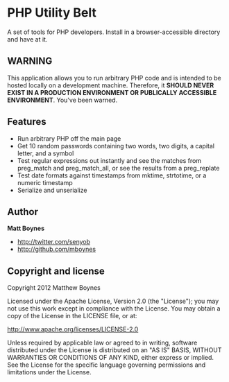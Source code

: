 # PHP Utility Belt

A set of tools for PHP developers. Install in a browser-accessible directory and have at it.


## WARNING

This application allows you to run arbitrary PHP code and is intended to be hosted locally on a development machine. Therefore, it **SHOULD NEVER EXIST IN A PRODUCTION ENVIRONMENT OR PUBLICALLY ACCESSIBLE ENVIRONMENT**. You've been warned.


## Features

* Run arbitrary PHP off the main page
* Get 10 random passwords containing two words, two digits, a capital letter, and a symbol
* Test regular expressions out instantly and see the matches from preg_match and preg_match_all, or see the results from a preg_replate
* Test date formats against timestamps from mktime, strtotime, or a numeric timestamp
* Serialize and unserialize


## Author

**Matt Boynes**

* http://twitter.com/senyob
* http://github.com/mboynes


## Copyright and license

Copyright 2012 Matthew Boynes

Licensed under the Apache License, Version 2.0 (the "License");
you may not use this work except in compliance with the License.
You may obtain a copy of the License in the LICENSE file, or at:

   http://www.apache.org/licenses/LICENSE-2.0

Unless required by applicable law or agreed to in writing, software
distributed under the License is distributed on an "AS IS" BASIS,
WITHOUT WARRANTIES OR CONDITIONS OF ANY KIND, either express or implied.
See the License for the specific language governing permissions and
limitations under the License.
